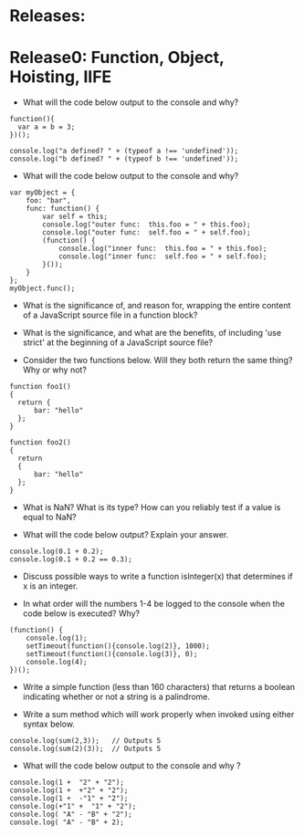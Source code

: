 # Releases:

# Release0: Function, Object, Hoisting, IIFE

- What will the code below output to the console and why?

```
function(){
  var a = b = 3;
})();

console.log("a defined? " + (typeof a !== 'undefined'));
console.log("b defined? " + (typeof b !== 'undefined'));
```

- What will the code below output to the console and why?

```
var myObject = {
    foo: "bar",
    func: function() {
        var self = this;
        console.log("outer func:  this.foo = " + this.foo);
        console.log("outer func:  self.foo = " + self.foo);
        (function() {
            console.log("inner func:  this.foo = " + this.foo);
            console.log("inner func:  self.foo = " + self.foo);
        }());
    }
};
myObject.func();
```

- What is the significance of, and reason for, wrapping the entire content of a JavaScript source file in a function block?

- What is the significance, and what are the benefits, of including 'use strict' at the beginning of a JavaScript source file?

- Consider the two functions below. Will they both return the same thing? Why or why not?
```
function foo1()
{
  return {
      bar: "hello"
  };
}

function foo2()
{
  return
  {
      bar: "hello"
  };
}
```
- What is NaN? What is its type? How can you reliably test if a value is equal to NaN?

- What will the code below output? Explain your answer.
```
console.log(0.1 + 0.2);
console.log(0.1 + 0.2 == 0.3);
```

- Discuss possible ways to write a function isInteger(x) that determines if x is an integer.

- In what order will the numbers 1-4 be logged to the console when the code below is executed? Why?

```
(function() {
    console.log(1); 
    setTimeout(function(){console.log(2)}, 1000); 
    setTimeout(function(){console.log(3)}, 0); 
    console.log(4);
})();
```

- Write a simple function (less than 160 characters) that returns a boolean indicating whether or not a string is a palindrome.

- Write a sum method which will work properly when invoked using either syntax below.
```
console.log(sum(2,3));   // Outputs 5
console.log(sum(2)(3));  // Outputs 5
```
- What will the code below output to the console and why ?
```
console.log(1 +  "2" + "2");
console.log(1 +  +"2" + "2");
console.log(1 +  -"1" + "2");
console.log(+"1" +  "1" + "2");
console.log( "A" - "B" + "2");
console.log( "A" - "B" + 2);
```